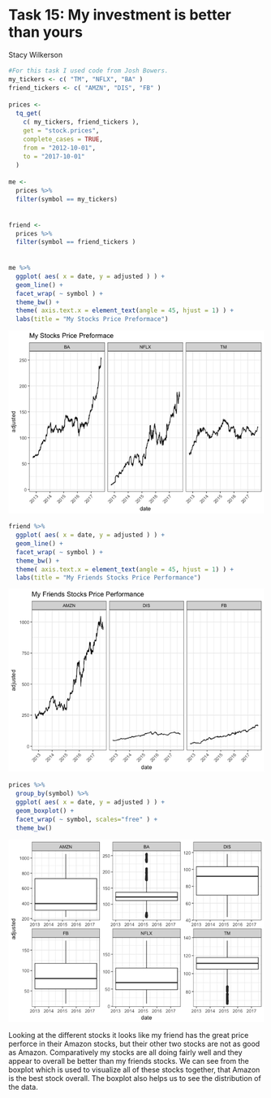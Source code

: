# Task 15: My investment is better than yours
Stacy Wilkerson  





```r
#For this task I used code from Josh Bowers.
my_tickers <- c( "TM", "NFLX", "BA" )
friend_tickers <- c( "AMZN", "DIS", "FB" )

prices <-
  tq_get(
    c( my_tickers, friend_tickers ),
    get = "stock.prices",
    complete_cases = TRUE,
    from = "2012-10-01",
    to = "2017-10-01"
  )

me <-
  prices %>%
  filter(symbol == my_tickers)


friend <-
  prices %>%
  filter(symbol == friend_tickers )


me %>%
  ggplot( aes( x = date, y = adjusted ) ) +
  geom_line() +
  facet_wrap( ~ symbol ) +
  theme_bw() +
  theme( axis.text.x = element_text(angle = 45, hjust = 1) ) +
  labs(title = "My Stocks Price Preformace")
```

![](Task15_files/figure-html/unnamed-chunk-1-1.png)<!-- -->

```r
friend %>%
  ggplot( aes( x = date, y = adjusted ) ) +
  geom_line() +
  facet_wrap( ~ symbol ) +
  theme_bw() +
  theme( axis.text.x = element_text(angle = 45, hjust = 1) ) +
  labs(title = "My Friends Stocks Price Performance")
```

![](Task15_files/figure-html/unnamed-chunk-1-2.png)<!-- -->

```r
prices %>%
  group_by(symbol) %>%
  ggplot( aes( x = date, y = adjusted ) ) +
  geom_boxplot() +
  facet_wrap( ~ symbol, scales="free" ) +
  theme_bw()
```

![](Task15_files/figure-html/unnamed-chunk-1-3.png)<!-- -->

Looking at the different stocks it looks like my friend has the great price perforce in their Amazon stocks, but their other two stocks are not as good as Amazon. Comparatively my stocks are all doing fairly well and they appear to overall be better than my friends stocks. We can see from the boxplot which is used to visualize all of these stocks together, that Amazon is the best stock overall. The boxplot also helps us to see the distribution of the data. 






